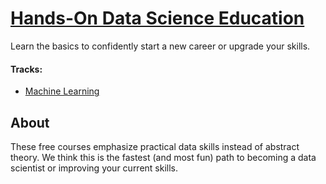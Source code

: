 # [Hands-On Data Science Education](https://www.kaggle.com/learn/overview)

Learn the basics to confidently start a new career or upgrade your skills.

#### Tracks:
- [Machine Learning](./machine-learning)

## About

These free courses emphasize practical data skills instead of abstract theory. We think this is the fastest (and most fun) path to becoming a data scientist or improving your current skills.
